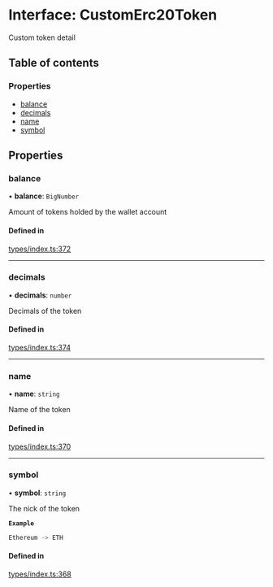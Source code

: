 # Interface: CustomErc20Token

Custom token detail

## Table of contents

### Properties

- [balance](CustomErc20Token.md#balance)
- [decimals](CustomErc20Token.md#decimals)
- [name](CustomErc20Token.md#name)
- [symbol](CustomErc20Token.md#symbol)

## Properties

### balance

• **balance**: `BigNumber`

Amount of tokens holded by the wallet account

#### Defined in

[types/index.ts:372](https://github.com/nevermined-io/components-catalog/blob/4f74426/catalog/src/types/index.ts#L372)

___

### decimals

• **decimals**: `number`

Decimals of the token

#### Defined in

[types/index.ts:374](https://github.com/nevermined-io/components-catalog/blob/4f74426/catalog/src/types/index.ts#L374)

___

### name

• **name**: `string`

Name of the token

#### Defined in

[types/index.ts:370](https://github.com/nevermined-io/components-catalog/blob/4f74426/catalog/src/types/index.ts#L370)

___

### symbol

• **symbol**: `string`

The nick of the token

**`Example`**

```ts
Ethereum -> ETH
```

#### Defined in

[types/index.ts:368](https://github.com/nevermined-io/components-catalog/blob/4f74426/catalog/src/types/index.ts#L368)
